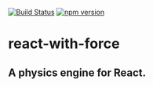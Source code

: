 [![Build Status](https://travis-ci.org/stesel/react-with-force.svg?branch=master)](https://travis-ci.org/stesel/react-with-force) [![npm version](https://badge.fury.io/js/react-with-force.svg)](https://badge.fury.io/js/react-with-force)
# react-with-force
## A physics engine for React.
